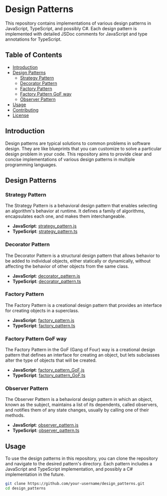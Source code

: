 # Design Patterns

This repository contains implementations of various design patterns in JavaScript, TypeScript, and possibly C#. Each design pattern is implemented with detailed JSDoc comments for JavaScript and type annotations for TypeScript.

## Table of Contents

- [Introduction](#introduction)
- [Design Patterns](#design-patterns)
  - [Strategy Pattern](#strategy-pattern)
  - [Decorator Pattern](#decorator-pattern)
  - [Factory Pattern](#factory-pattern)
  - [Factory Pattern GoF way](#factory-pattern-gof-way)
  - [Observer Pattern](#observer-pattern)
- [Usage](#usage)
- [Contributing](#contributing)
- [License](#license)

## Introduction

Design patterns are typical solutions to common problems in software design. They are like blueprints that you can customize to solve a particular design problem in your code. This repository aims to provide clear and concise implementations of various design patterns in multiple programming languages.

## Design Patterns

### Strategy Pattern

The Strategy Pattern is a behavioral design pattern that enables selecting an algorithm's behavior at runtime. It defines a family of algorithms, encapsulates each one, and makes them interchangeable.

- **JavaScript**: [strategy_pattern.js](./strategy_pattern.js)
- **TypeScript**: [strategy_pattern.ts](./ts/strategy_pattern.ts)

### Decorator Pattern

The Decorator Pattern is a structural design pattern that allows behavior to be added to individual objects, either statically or dynamically, without affecting the behavior of other objects from the same class.

- **JavaScript**: [decorator_pattern.js](./decorator_pattern.js)
- **TypeScript**: [decorator_pattern.ts](./ts/decorator_pattern.ts)

### Factory Pattern

The Factory Pattern is a creational design pattern that provides an interface for creating objects in a superclass.

- **JavaScript**: [factory_pattern.js](./factory_pattern.js)
- **TypeScript**: [factory_pattern.ts](./ts/factory_pattern.ts)

### Factory Pattern GoF way

The Factory Pattern in the GoF (Gang of Four) way is a creational design pattern that defines an interface for creating an object, but lets subclasses alter the type of objects that will be created.

- **JavaScript**: [factory_pattern_GoF.js](./factory_pattern_GoF.js)
- **TypeScript**: [factory_pattern_GoF.ts](./ts/factory_pattern_GoF.ts)

### Observer Pattern

The Observer Pattern is a behavioral design pattern in which an object, known as the subject, maintains a list of its dependents, called observers, and notifies them of any state changes, usually by calling one of their methods.

- **JavaScript**: [observer_pattern.js](./observer_pattern.js)
- **TypeScript**: [observer_pattern.ts](./ts/observer_pattern.ts)

## Usage

To use the design patterns in this repository, you can clone the repository and navigate to the desired pattern's directory. Each pattern includes a JavaScript and TypeScript implementation, and possibly a C# implementation in the future.

```sh
git clone https://github.com/your-username/design_patterns.git
cd design_patterns
```
